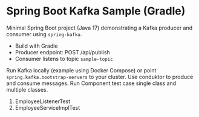 # Spring Boot Kafka Sample (Gradle)

Minimal Spring Boot project (Java 17) demonstrating a Kafka producer and consumer using `spring-kafka`.
- Build with Gradle
- Producer endpoint: POST /api/publish
- Consumer listens to topic `sample-topic`

Run Kafka locally (example using Docker Compose) or point `spring.kafka.bootstrap-servers` to your cluster.
Use conduktor to produce and consume messages.
Run Component test case single class and multiple classes.
1. EmployeeListenerTest
2. EmployeeServiceImplTest